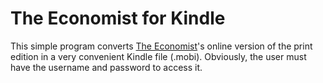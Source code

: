 The Economist for Kindle
========================

This simple program converts [The Economist](www.economist.com/printedition)'s online version of the print edition in a very convenient Kindle file (.mobi). Obviously, the user must have the username and password to access it.
